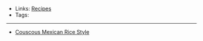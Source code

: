 - Links: [Recipes](Recipes.md)
- Tags: 

---

- [Couscous Mexican Rice Style](Sides/Couscous%20Mexican%20Rice%20Style.md)